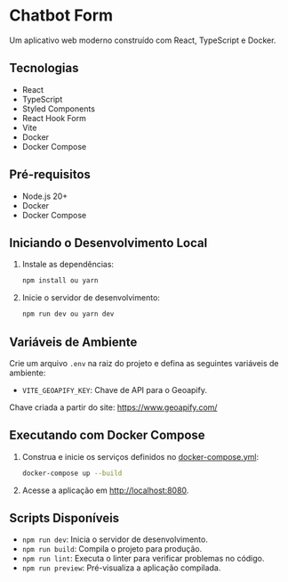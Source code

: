 # Chatbot Form

Um aplicativo web moderno construído com React, TypeScript e Docker.

## Tecnologias

- React
- TypeScript
- Styled Components
- React Hook Form
- Vite
- Docker
- Docker Compose

## Pré-requisitos

- Node.js 20+
- Docker
- Docker Compose

## Iniciando o Desenvolvimento Local

1. Instale as dependências:

   ```bash
   npm install ou yarn
   ```

2. Inicie o servidor de desenvolvimento:
   ```bash
   npm run dev ou yarn dev
   ```

## Variáveis de Ambiente

Crie um arquivo `.env` na raiz do projeto e defina as seguintes variáveis de ambiente:

- `VITE_GEOAPIFY_KEY`: Chave de API para o Geoapify.

Chave criada a partir do site: https://www.geoapify.com/

## Executando com Docker Compose

1. Construa e inicie os serviços definidos no [docker-compose.yml](http://_vscodecontentref_/1):

   ```bash
   docker-compose up --build
   ```

2. Acesse a aplicação em [http://localhost:8080](http://localhost:8080).

## Scripts Disponíveis

- `npm run dev`: Inicia o servidor de desenvolvimento.
- `npm run build`: Compila o projeto para produção.
- `npm run lint`: Executa o linter para verificar problemas no código.
- `npm run preview`: Pré-visualiza a aplicação compilada.
